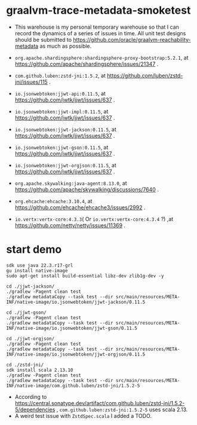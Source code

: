 # graalvm-trace-metadata-smoketest

- This warehouse is my personal temporary warehouse so that I can record the dynamics of a series of issues in time. All
  unit test designs should be submitted to https://github.com/oracle/graalvm-reachability-metadata as much as possible.

- `org.apache.shardingsphere:shardingsphere-proxy-bootstrap:5.2.1`,
  at https://github.com/apache/shardingsphere/issues/21347 .
- `com.github.luben:zstd-jni:1.5.2`, at https://github.com/luben/zstd-jni/issues/115 .
- `io.jsonwebtoken:jjwt-api:0.11.5`, at https://github.com/jwtk/jjwt/issues/637 .
- `io.jsonwebtoken:jjwt-impl:0.11.5`, at https://github.com/jwtk/jjwt/issues/637 .
- `io.jsonwebtoken:jjwt-jackson:0.11.5`, at https://github.com/jwtk/jjwt/issues/637 .
- `io.jsonwebtoken:jjwt-gson:0.11.5`, at https://github.com/jwtk/jjwt/issues/637 .
- `io.jsonwebtoken:jjwt-orgjson:0.11.5`, at https://github.com/jwtk/jjwt/issues/637 .
- `org.apache.skywalking:java-agent:8.13.0`, at https://github.com/apache/skywalking/discussions/7640 .
- `org.ehcache:ehcache:3.10.4`, at https://github.com/ehcache/ehcache3/issues/2992 .
- `io.vertx:vertx-core:4.3.3`( Or `io.vertx:vertx-core:4.3.4` ?) ,at https://github.com/netty/netty/issues/11369 .

# start demo

```shell
sdk use java 22.3.r17-grl
gu install native-image
sudo apt-get install build-essential libz-dev zlib1g-dev -y
```

```shell
cd ./jjwt-jackson/
./gradlew -Pagent clean test
./gradlew metadataCopy --task test --dir src/main/resources/META-INF/native-image/io.jsonwebtoken/jjwt-jackson/0.11.5
```

```shell
cd ./jjwt-gson/
./gradlew -Pagent clean test
./gradlew metadataCopy --task test --dir src/main/resources/META-INF/native-image/io.jsonwebtoken/jjwt-gson/0.11.5
```

```shell
cd ./jjwt-orgjson/
./gradlew -Pagent clean test
./gradlew metadataCopy --task test --dir src/main/resources/META-INF/native-image/io.jsonwebtoken/jjwt-orgjson/0.11.5
```

```shell
cd ./zstd-jni/
sdk install scala 2.13.10
./gradlew -Pagent clean test
./gradlew metadataCopy --task test --dir src/main/resources/META-INF/native-image/com.github.luben/zstd-jni/1.5.2-5
```

- According to https://central.sonatype.dev/artifact/com.github.luben/zstd-jni/1.5.2-5/dependencies
  , `com.github.luben:zstd-jni:1.5.2-5` uses scala 2.13.
- A weird test issue with `ZstdSpec.scala` I added a TODO.